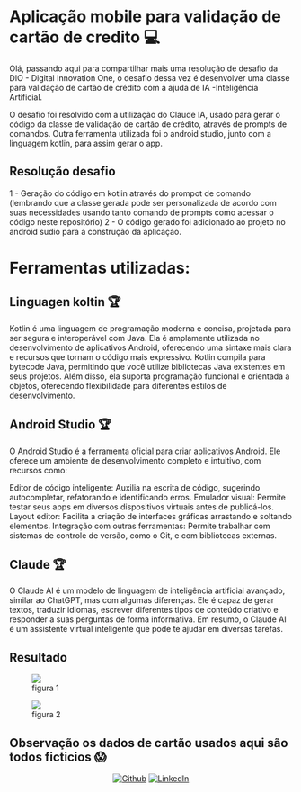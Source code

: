 # Aplicação mobile para validação de cartão de credito 💻

Olá, passando aqui para compartilhar mais uma resolução de desafio da DIO - Digital Innovation One, o desafio dessa vez é desenvolver uma classe para validação de cartão de crédito com a ajuda de IA -Inteligência Artificial. 

O desafio foi resolvido com a utilização do Claude IA, usado para gerar o código da classe de validação de cartão de crédito, através de prompts de comandos. Outra ferramenta utilizada foi o android studio, junto com a linguagem kotlin, para assim gerar o app.

## Resolução desafio
1 - Geração do código em kotlin através do prompot de comando (lembrando que a classe gerada pode ser personalizada de acordo com suas necessidades usando tanto comando de prompts como acessar o código neste repositório) 
2 - O código gerado foi adicionado ao projeto no android sudio para a construção da aplicaçao.


# Ferramentas utilizadas: 

## Linguagen koltin 🏆
Kotlin é uma linguagem de programação moderna e concisa, projetada para ser segura e interoperável com Java. Ela é amplamente utilizada no desenvolvimento de aplicativos Android, oferecendo uma sintaxe mais clara e recursos que tornam o código mais expressivo. Kotlin compila para bytecode Java, permitindo que você utilize bibliotecas Java existentes em seus projetos. Além disso, ela suporta programação funcional e orientada a objetos, oferecendo flexibilidade para diferentes estilos de desenvolvimento.

## Android Studio 🏆
O Android Studio é a ferramenta oficial para criar aplicativos Android. Ele oferece um ambiente de desenvolvimento completo e intuitivo, com recursos como:

Editor de código inteligente: Auxilia na escrita de código, sugerindo autocompletar, refatorando e identificando erros.
Emulador visual: Permite testar seus apps em diversos dispositivos virtuais antes de publicá-los.
Layout editor: Facilita a criação de interfaces gráficas arrastando e soltando elementos.
Integração com outras ferramentas: Permite trabalhar com sistemas de controle de versão, como o Git, e com bibliotecas externas.

## Claude  🏆
O Claude AI é um modelo de linguagem de inteligência artificial avançado, similar ao ChatGPT, mas com algumas diferenças. Ele é capaz de gerar textos, traduzir idiomas, escrever diferentes tipos de conteúdo criativo e responder a suas perguntas de forma informativa. Em resumo, o Claude AI é um assistente virtual inteligente que pode te ajudar em diversas tarefas.

## Resultado

<figure>
  <img src="https://firebasestorage.googleapis.com/v0/b/banco01-9e30b.appspot.com/o/repostorio_img%2FCaptura%20de%20tela%202024-12-19%20182125.png?alt=media&token=5f2f5720-4de2-43c2-88e1-f050a9350f13">
  <figcaption>figura 1</figcaption>
</figure>

<figure>
  <img src="https://firebasestorage.googleapis.com/v0/b/banco01-9e30b.appspot.com/o/repostorio_img%2FCaptura%20de%20tela%202024-12-19%20182212.png?alt=media&token=a910892f-2f57-4d98-96e8-c11da50b21b8">
  <figcaption>figura 2</figcaption>
</figure>

## Observação os dados de cartão usados aqui são todos ficticios 😱


<p align="center"><a 
href="https://github.com/antoniojose2023" target="_blank"><img alt="Github" 
src="https://img.shields.io/badge/GitHub-%2312100E.svg?&style=for-the-badge&logo=Github&logoColor=white" /></a> <a 
href="https://www.linkedin.com/in/antoniojoseuchoa/" target="_blank"><img alt="LinkedIn" 
src="https://img.shields.io/badge/linkedin-%2312100E.svg?&style=for-the-badge&logo=linkedin&logoColor=blue" /></a> <a 
</p>
